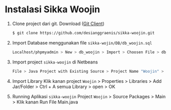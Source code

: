 # Instalasi Sikka Woojin
1. Clone project dari git. Download ([Git Client]([www.github.com](https://git-scm.com/downloads)))
   ```bash
   $ git clone https://github.com/desianggraenis/sikka-woojin.git
   ```
   
2. Import Database menggunakan file `sikka-wojin/DB/db_woojin.sql`
   ```bash
   Localhost/phpmyadmin > New > db_woojin > Import > Choosen File > db_woojin.sql
   ```

3. Import project `sikka-woojin` di Netbeans
   ```bash
   File > Java Project with Existing Source > Project Name "Woojin" > Project Folder "sikka-woojin\APP" > Open > Source Package Folders > Add Folder "sikka-woojin\APP\src" > Next > Finish 
   ```

4. Import Library
   Klik kanan project `Woojin` > Properties > Libraries > Add Jar/Folder > Ctrl + A semua Library > open > OK

5. Running Aplikasi `sikka-woojin`
   Project `Woojin` > Source Packages > Main > Klik kanan Run File Main.java
   